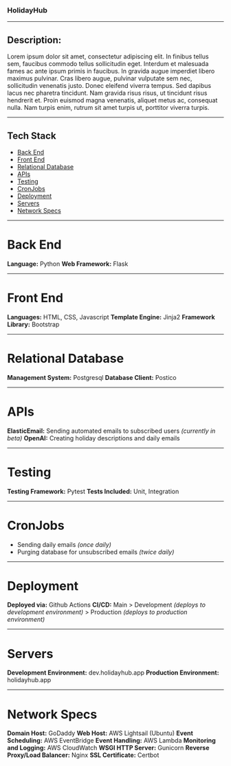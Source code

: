 <!-- ## Coming soon...

In-progress calendar web application for viewing unique and sometimes silly daily holidays. Users will be able to sign up for daily emails that update them on what holiday each day is, along with a little background on the holiday itself. The calendar is clickable, so users can view holidays for any day they choose, and the calendar page also tells the user additional monthly holidays for the current month being viewed. 

Holiday blurbs and daily emails are written using OpenAI's API, (hitting the '/completion' endpoint). My program asks OpenAI for blurbs matching a given holiday and creates a JSON file of holidays and their blurbs, which then populates my PostgresQL/SQLAlchemy database that reflects on the site.

Emails are sent to users in the database every morning to opted-in users using a Cron job and the ElasticEmail API. Another Cron job runs twice daily to remove users from the database that have opted-out of receiving emails.

## Stack: 
* Python/Flask
* Javascript
* HTML/Bootstrap
* CSS
* Jinja2
* OpenAI API
* ElasticEmail API
* Cron jobs
* PostresQL/SQLAlchemy -->

### HolidayHub

---

## Description:

Lorem ipsum dolor sit amet, consectetur adipiscing elit. In finibus tellus sem, faucibus commodo tellus sollicitudin eget. Interdum et malesuada fames ac ante ipsum primis in faucibus. In gravida augue imperdiet libero maximus pulvinar. Cras libero augue, pulvinar vulputate sem nec, sollicitudin venenatis justo. Donec eleifend viverra tempus. Sed dapibus lacus nec pharetra tincidunt. Nam gravida risus risus, ut tincidunt risus hendrerit et. Proin euismod magna venenatis, aliquet metus ac, consequat nulla. Nam turpis enim, rutrum sit amet turpis ut, porttitor viverra turpis.

---

## Tech Stack
* [Back End](#back-end)
* [Front End](#front-end)
* [Relational Database](#database)
* [APIs](#apis)
* [Testing](#testing)
* [CronJobs](#cronjobs)
* [Deployment](#deployment)
* [Servers](#servers)
* [Network Specs](#network-specs)

---

# <a name="back-end"></a>Back End

**Language:** Python
**Web Framework:** Flask

---

# <a name="front-end"></a>Front End

**Languages:** HTML, CSS, Javascript
**Template Engine:** Jinja2
**Framework Library:** Bootstrap

---

# <a name="database"></a>Relational Database

**Management System:** Postgresql
**Database Client:** Postico

---

# <a name="apis"></a>APIs

**ElasticEmail:** Sending automated emails to subscribed users *(currently in beta)*
**OpenAI:** Creating holiday descriptions and daily emails

---

# <a name="testing"></a>Testing

**Testing Framework:** Pytest
**Tests Included:** Unit, Integration

---

# <a name="cronjobs"></a>CronJobs

* Sending daily emails *(once daily)*
* Purging database for unsubscribed emails *(twice daily)*

---

# <a name="deployment"></a>Deployment

**Deployed via:** Github Actions
**CI/CD:** Main > Development *(deploys to development environment)* > Production *(deploys to production environment)*

---

# <a name="servers"></a>Servers

**Development Environment:** dev.holidayhub.app
**Production Environment:** holidayhub.app

---

# <a name="network-specs"></a>Network Specs
**Domain Host:** GoDaddy
**Web Host:** AWS Lightsail (Ubuntu)
**Event Scheduling:** AWS EventBridge
**Event Handling:** AWS Lambda
**Monitoring and Logging:** AWS CloudWatch
**WSGI HTTP Server:** Gunicorn
**Reverse Proxy/Load Balancer:** Nginx
**SSL Certificate:** Certbot